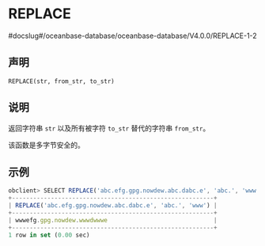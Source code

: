 REPLACE 
============================
#docslug#/oceanbase-database/oceanbase-database/V4.0.0/REPLACE-1-2


声明 
-----------------------

```unknow
REPLACE(str, from_str, to_str)
```



说明 
-----------------------

返回字符串 `str` 以及所有被字符 `to_str` 替代的字符串 `from_str`。

该函数是多字节安全的。

示例 
-----------------------

```javascript
obclient> SELECT REPLACE('abc.efg.gpg.nowdew.abc.dabc.e', 'abc.', 'www');
+---------------------------------------------------------+
| REPLACE('abc.efg.gpg.nowdew.abc.dabc.e', 'abc.', 'www') |
+---------------------------------------------------------+
| wwwefg.gpg.nowdew.wwwdwwwe                              |
+---------------------------------------------------------+
1 row in set (0.00 sec)
```


